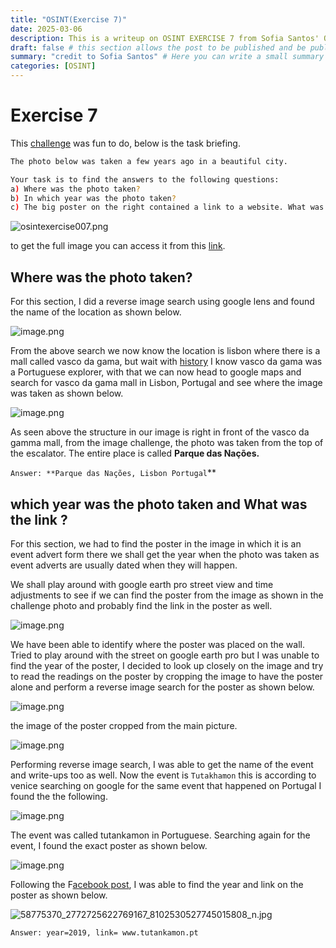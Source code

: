 ```yaml
---
title: "OSINT(Exercise 7)"
date: 2025-03-06
description: This is a writeup on OSINT EXERCISE 7 from Sofia Santos' OSINT analysis and exercises.
draft: false # this section allows the post to be published and be public, is it is set to true the post will not be published.
summary: "credit to Sofia Santos" # Here you can write a small summary of the post if needed
categories: [OSINT]
---
```

# Exercise 7

This [challenge](https://gralhix.com/list-of-osint-exercises/osint-exercise-007/) was fun to do, below is the task briefing.

```bash
The photo below was taken a few years ago in a beautiful city.

Your task is to find the answers to the following questions:
a) Where was the photo taken?
b) In which year was the photo taken?
c) The big poster on the right contained a link to a website. What was the link?
```

![osintexercise007.png](osintexercise007.png)

to get the full image you can access it from this [link](https://gralhix.com/wp-content/uploads/2023/08/osint-exercise-007-big-picture.png).

## Where was the photo taken?

For this section, I did a reverse image search using google lens and found the name of the location as shown below.

![image.png](image.png)

From the above search we now know the location is lisbon where there is a mall called vasco da gama, but wait with [history](https://www.britannica.com/biography/Vasco-da-Gama) I know vasco da gama was a Portuguese explorer, with that we can now head to google maps and search for vasco da gama mall in Lisbon, Portugal and see where the image was taken as shown below.

![image.png](image%201.png)

As seen above the structure in our image is right in front of the vasco da gamma mall, from the image challenge, the photo was taken from the top of the escalator. The entire place is called **Parque das Nações.**

`Answer: **Parque das Nações, Lisbon Portugal`** 

## which year was the photo taken and What was the link ?

For this section, we had to find the poster in the image in which it is an event advert form there we shall get the year when the photo was taken as event adverts are usually dated when they will happen. 

We shall play around with google earth pro street view and time adjustments to see if we can find the poster from the image as shown in the challenge photo and probably find the link in the poster as well.

![image.png](image%202.png)

We have been able to identify where the poster was placed on the wall. Tried to play around with the street on google earth pro but I was unable to find the year of the poster, I decided to look up closely on the image and try to read the readings on the poster by cropping the image to have the poster alone and perform a reverse image search for the poster as shown below.

![image.png](image%203.png)

the image of the poster cropped from the main picture.

![image.png](image%204.png)

Performing reverse image search, I was able to get the name of the event and write-ups too as well. Now the event is `Tutakhamon` this is according to venice searching on google for the same event that happened on Portugal I found the the following.

![image.png](image%205.png)

The event was called tutankamon in Portuguese. Searching again for the event, I found the exact poster as shown below.

![image.png](image%206.png)

Following the F[acebook post](https://web.facebook.com/1057516927623387/photos/pb.100064532476679.-2207520000/2772725619435834/?type=3), I was able to find the year and link on the poster as shown below.

![58775370_2772725622769167_8102530527745015808_n.jpg](58775370_2772725622769167_8102530527745015808_n.jpg)

`Answer: year=2019, link= www.tutankamon.pt`